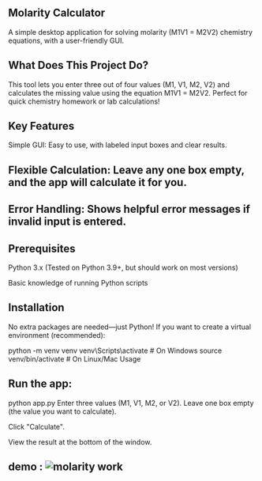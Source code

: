 ## Molarity Calculator
A simple desktop application for solving molarity (M1V1 = M2V2) chemistry equations, with a user-friendly GUI.

## What Does This Project Do?
This tool lets you enter three out of four values (M1, V1, M2, V2) and calculates the missing value using the equation M1V1 = M2V2.
Perfect for quick chemistry homework or lab calculations!

## Key Features
Simple GUI: Easy to use, with labeled input boxes and clear results.

## Flexible Calculation: Leave any one box empty, and the app will calculate it for you.

## Error Handling: Shows helpful error messages if invalid input is entered.

## Prerequisites
Python 3.x (Tested on Python 3.9+, but should work on most versions)

Basic knowledge of running Python scripts

## Installation
No extra packages are needed—just Python!
If you want to create a virtual environment (recommended):

python -m venv venv
venv\Scripts\activate  # On Windows
source venv/bin/activate  # On Linux/Mac
Usage
## Run the app:

python app.py
Enter three values (M1, V1, M2, or V2).
Leave one box empty (the value you want to calculate).

Click "Calculate".

View the result at the bottom of the window.
## demo : ![molarity work](https://github.com/user-attachments/assets/79142494-09b0-4f65-a52f-7be0b6bcc653)
